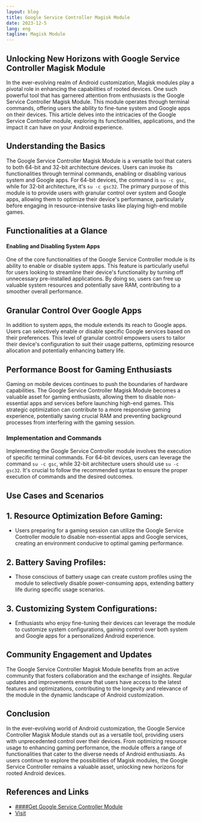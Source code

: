 ```yaml
---
layout: blog
title: Google Service Controller Magisk Module
date: 2023-12-5
lang: eng
tagline: Magisk Module
---
```


## Unlocking New Horizons with Google Service Controller Magisk Module

In the ever-evolving realm of Android customization, Magisk modules play a pivotal role in enhancing the capabilities of rooted devices. One such powerful tool that has garnered attention from enthusiasts is the Google Service Controller Magisk Module. This module operates through terminal commands, offering users the ability to fine-tune system and Google apps on their devices. This article delves into the intricacies of the Google Service Controller module, exploring its functionalities, applications, and the impact it can have on your Android experience.

## Understanding the Basics

The Google Service Controller Magisk Module is a versatile tool that caters to both 64-bit and 32-bit architecture devices. Users can invoke its functionalities through terminal commands, enabling or disabling various system and Google apps. For 64-bit devices, the command is `su -c gsc`, while for 32-bit architecture, it's `su -c gsc32`. The primary purpose of this module is to provide users with granular control over system and Google apps, allowing them to optimize their device's performance, particularly before engaging in resource-intensive tasks like playing high-end mobile games.

## Functionalities at a Glance

#### Enabling and Disabling System Apps

One of the core functionalities of the Google Service Controller module is its ability to enable or disable system apps. This feature is particularly useful for users looking to streamline their device's functionality by turning off unnecessary pre-installed applications. By doing so, users can free up valuable system resources and potentially save RAM, contributing to a smoother overall performance.

## Granular Control Over Google Apps

In addition to system apps, the module extends its reach to Google apps. Users can selectively enable or disable specific Google services based on their preferences. This level of granular control empowers users to tailor their device's configuration to suit their usage patterns, optimizing resource allocation and potentially enhancing battery life.

## Performance Boost for Gaming Enthusiasts

Gaming on mobile devices continues to push the boundaries of hardware capabilities. The Google Service Controller Magisk Module becomes a valuable asset for gaming enthusiasts, allowing them to disable non-essential apps and services before launching high-end games. This strategic optimization can contribute to a more responsive gaming experience, potentially saving crucial RAM and preventing background processes from interfering with the gaming session.

### Implementation and Commands

Implementing the Google Service Controller module involves the execution of specific terminal commands. For 64-bit devices, users can leverage the command `su -c gsc`, while 32-bit architecture users should use `su -c gsc32`. It's crucial to follow the recommended syntax to ensure the proper execution of commands and the desired outcomes.

## Use Cases and Scenarios

## 1. **Resource Optimization Before Gaming:**
   - Users preparing for a gaming session can utilize the Google Service Controller module to disable non-essential apps and Google services, creating an environment conducive to optimal gaming performance.

## 2. **Battery Saving Profiles:**
   - Those conscious of battery usage can create custom profiles using the module to selectively disable power-consuming apps, extending battery life during specific usage scenarios.

## 3. **Customizing System Configurations:**
   - Enthusiasts who enjoy fine-tuning their devices can leverage the module to customize system configurations, gaining control over both system and Google apps for a personalized Android experience.

## Community Engagement and Updates

The Google Service Controller Magisk Module benefits from an active community that fosters collaboration and the exchange of insights. Regular updates and improvements ensure that users have access to the latest features and optimizations, contributing to the longevity and relevance of the module in the dynamic landscape of Android customization.

## Conclusion

In the ever-evolving world of Android customization, the Google Service Controller Magisk Module stands out as a versatile tool, providing users with unprecedented control over their devices. From optimizing resource usage to enhancing gaming performance, the module offers a range of functionalities that cater to the diverse needs of Android enthusiasts. As users continue to explore the possibilities of Magisk modules, the Google Service Controller remains a valuable asset, unlocking new horizons for rooted Android devices.

## References and Links

- [####Get Google Service Controller Module](https://www.magiskflash.com/#?url=mLO0bLF4Gw17v7bybZeanfbyW81uG7MtFjCeFUYwFI2=)
- [Visit ](https://godTspeed.xyz)
